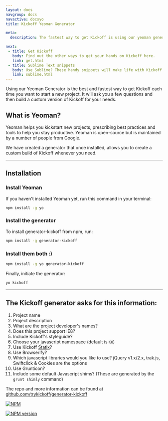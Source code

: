 ```yaml
---
layout: docs
navgroup: docs
navactive: docsyo
title: Kickoff Yeoman Generator

meta:
  description: The fastest way to get Kickoff is using our yeoman generator. Find out about it here.

next:
 - title: Get Kickoff
   body: Find out the other ways to get your hands on Kickoff here.
   link: get.html
 - title: Sublime Text snippets
   body: Use Sublime? These handy snippets will make life with Kickoff even easier.
   link: sublime.html
---
```

Using our Yeoman Generator is the best and fastest way to get Kickoff each time you want to start a new project. It will ask you a few questions and then build a custom version of Kickoff for your needs.

## What is Yeoman?
Yeoman helps you kickstart new projects, prescribing best practices and tools to help you stay productive. Yeoman is open-source but is maintained by a number of people from Google.

We have created a generator that once installed, allows you to create a custom build of Kickoff whenever you need.

<hr class="sectionSplitter">

## Installation

### Install Yeoman
If you haven't installed Yeoman yet, run this command in your terminal:

```sh
npm install -g yo
```

### Install the generator
To install generator-kickoff from npm, run:

```sh
npm install -g generator-kickoff
```

### Install them both :)
```sh
npm install -g yo generator-kickoff
```

Finally, initiate the generator:

```sh
yo kickoff
```

<hr class="sectionSplitter">

## The Kickoff generator asks for this information:
1. Project name
1. Project description
1. What are the project developer's names?
1. Does this project support IE8?
1. Include Kickoff's styleguide?
1. Choose your javascript namespace (default is `KO`)
1. Use Kickoff [Statix](https://github.com/trykickoff/statix/)?
1. Use Browserify?
1. Which javascript libraries would you like to use? jQuery v1.x/2.x, trak.js, Swiftclick & Cookies are the options
1. Use Grunticon?
1. Include some default Javascript shims? (These are generated by the `grunt shimly` command)

The repo and more information can be found at [github.com/trykickoff/generator-kickoff](https://github.com/trykickoff/generator-kickoff)

[![NPM](https://nodei.co/npm/generator-kickoff.png?downloads=true&stars=true)](https://nodei.co/npm/generator-kickoff/)

[![NPM version](https://badge.fury.io/js/generator-kickoff.png)](http://badge.fury.io/js/generator-kickoff)
